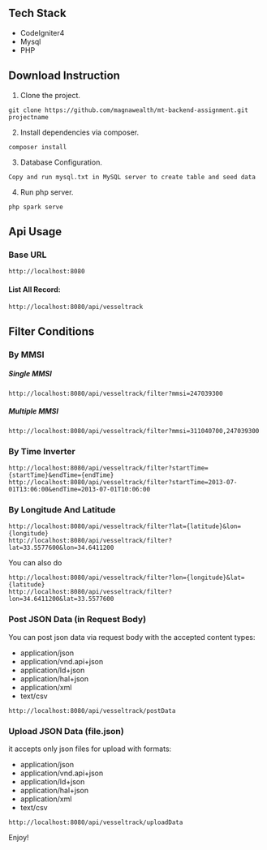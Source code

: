 ## Tech Stack

* CodeIgniter4
* Mysql
* PHP

## Download Instruction

1. Clone the project.

```
git clone https://github.com/magnawealth/mt-backend-assignment.git projectname
```


2. Install dependencies via composer.

```
composer install 
```

3. Database Configuration.

```
Copy and run mysql.txt in MySQL server to create table and seed data
```

4. Run php server.

```
php spark serve
```


## Api Usage

### Base URL
```
http://localhost:8080
```

#### List All Record:

```
http://localhost:8080/api/vesseltrack
```

## Filter Conditions

### By MMSI

##### Single MMSI

```phpregexp
http://localhost:8080/api/vesseltrack/filter?mmsi=247039300
```

##### Multiple MMSI

```phpregexp
http://localhost:8080/api/vesseltrack/filter?mmsi=311040700,247039300
```

### By Time Inverter

```phpregexp
http://localhost:8080/api/vesseltrack/filter?startTime={startTime}&endTime={endTime}
http://localhost:8080/api/vesseltrack/filter?startTime=2013-07-01T13:06:00&endTime=2013-07-01T10:06:00
```

### By Longitude And Latitude

```phpregexp
http://localhost:8080/api/vesseltrack/filter?lat={latitude}&lon={longitude}
http://localhost:8080/api/vesseltrack/filter?lat=33.5577600&lon=34.6411200
```

You can also do

```phpregexp
http://localhost:8080/api/vesseltrack/filter?lon={longitude}&lat={latitude}
http://localhost:8080/api/vesseltrack/filter?lon=34.6411200&lat=33.5577600
```

### Post JSON Data (in Request Body)

You can post json data via request body with the accepted content types:
* application/json
* application/vnd.api+json
* application/ld+json
* application/hal+json
* application/xml
* text/csv

```phpregexp
http://localhost:8080/api/vesseltrack/postData
```

### Upload JSON Data (file.json)

it  accepts only json files for upload with formats:
* application/json
* application/vnd.api+json
* application/ld+json
* application/hal+json
* application/xml
* text/csv

```phpregexp
http://localhost:8080/api/vesseltrack/uploadData
```


Enjoy!

